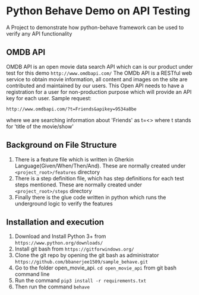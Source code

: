 # Python Behave Demo on API Testing
A Project to demonstrate how python-behave framework can be used to verify any API functionality

## OMDB API
OMDB API is an open movie data search API which can is our product under test for this demo
`http://www.omdbapi.com/`
The OMDb API is a RESTful web service to obtain movie information, all content and images on the site are contributed and maintained by our users.
This Open API needs to have a registration for a user for non-production purpose which will provide
an API key for each user.
Sample request: 
```buildoutcfg
http://www.omdbapi.com/?t=Friends&apikey=9534a8be
```
where we are searching information about 'Friends' as t=<> where t stands for 'title of the movie/show'

## Background on File Structure
1. There is a feature file which is written in Gherkin Language(Given/When/Then/And). These are normally created under
`<project_root>/features` directory
2. There is a step definition file, which has step definitions for each test steps mentioned. These are
normally created under `<project_root>/steps` directory
3. Finally there is the glue code written in python which runs the underground logic to verify the features

## Installation and execution
1. Download and Install Python 3+ from `https://www.python.org/downloads/`
2. Install git bash from `https://gitforwindows.org/`
3. Clone the git repo by opening the git bash as administrator
`https://github.com/bbanerjee1509/sample_behave.git`
4. Go to the folder open_movie_api. `cd open_movie_api` from git bash command line
5. Run the command `pip3 install -r requirements.txt`
7. Then run the command `behave`
